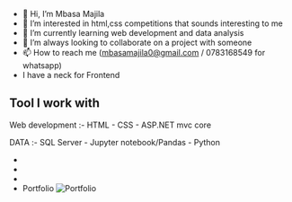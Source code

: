 - 👋 Hi, I’m Mbasa Majila
- 👀 I’m interested in html,css competitions that sounds interesting to me 
- 🌱 I’m currently learning web development and data analysis
- 💞️ I’m always looking to collaborate on a project with someone
- 📫 How to reach me (mbasamajila0@gmail.com / 0783168549 for whatsapp)
- I have a neck for Frontend 

  

Tool I work with
-

Web development :- HTML
                - CSS
                - ASP.NET mvc core

                              
DATA :- SQL Server
     - Jupyter notebook/Pandas
     - Python

-
-
-
-
  Portfolio
![Portfolio](https://github.com/Mbasa-Mj/Mbasa-Mj/assets/152037295/d1378e4c-9643-4d15-8776-a797d9e51a6d)
